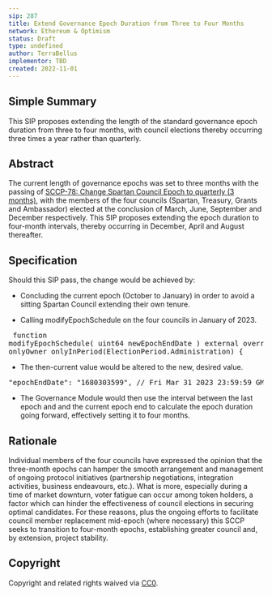 ```yaml
---
sip: 287
title: Extend Governance Epoch Duration from Three to Four Months
network: Ethereum & Optimism
status: Draft
type: undefined
author: TerraBellus
implementor: TBD
created: 2022-11-01
---
```


## Simple Summary

This SIP proposes extending the length of the standard governance epoch duration from three to four months, with council elections thereby occurring three times a year rather than quarterly.

## Abstract

The current length of governance epochs was set to three months with the passing of [SCCP-78: Change Spartan Council Epoch to quarterly (3 months)](https://sips.synthetix.io/sccp/sccp-78/), with the members of the four councils (Spartan, Treasury, Grants and Ambassador) elected at the conclusion of March, June, September and December respectively. This SIP proposes extending the epoch duration to four-month intervals, thereby occurring in December, April and August thereafter.

## Specification

Should this SIP pass, the change would be achieved by:<ul><li>Concluding the current epoch (October to January) in order to avoid a sitting Spartan Council extending their own tenure.</li></ul></p><ul><li>Calling&nbsp;modifyEpochSchedule&nbsp;on the four councils in January of 2023.</li></ul><pre class="ql-syntax" spellcheck="false">    function modifyEpochSchedule(
        uint64 newEpochEndDate
    ) external override onlyOwner onlyInPeriod(ElectionPeriod.Administration) {
</pre><ul><li>The then-current value would be altered to the new, desired value.</li></ul><pre class="ql-syntax" spellcheck="false">    "epochEndDate": "1680303599", // Fri Mar 31 2023 23:59:59 GMT+0000
</pre>

<ul><li>The Governance Module would then use the interval between the last epoch and and the current epoch end to calculate the epoch duration going forward, effectively setting it to four months.</li></ul>

## Rationale

Individual members of the four councils have expressed the opinion that the three-month epochs can hamper the smooth arrangement and management of ongoing protocol initiatives (partnership negotiations, integration activities, business endeavours, etc.). What is more, especially during a time of market downturn, voter fatigue can occur among token holders, a factor which can hinder the effectiveness of council elections in securing optimal candidates. For these reasons, plus the ongoing efforts to facilitate council member replacement mid-epoch (where necessary) this SCCP seeks to transition to four-month epochs, establishing greater council and, by extension, project stability.

## Copyright

Copyright and related rights waived via [CC0](https://creativecommons.org/publicdomain/zero/1.0/).

